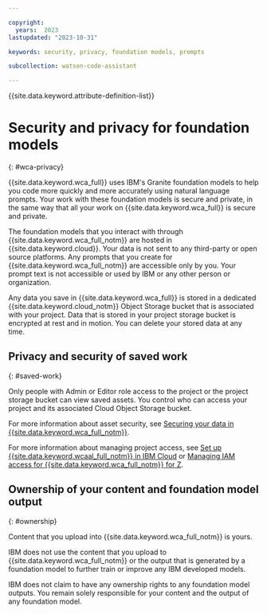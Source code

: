 ```yaml
---

copyright:
  years:  2023
lastupdated: "2023-10-31"

keywords: security, privacy, foundation models, prompts

subcollection: watson-code-assistant

---
```


{{site.data.keyword.attribute-definition-list}}


# Security and privacy for foundation models
{: #wca-privacy}

{{site.data.keyword.wca_full}} uses IBM's Granite foundation models to help you code more quickly and more accurately using natural language prompts. Your work with these foundation models is secure and private, in the same way that all your work on {{site.data.keyword.wca_full}} is secure and private.

The foundation models that you interact with through {{site.data.keyword.wca_full_notm}} are hosted in {{site.data.keyword.cloud}}. Your data is not sent to any third-party or open source platforms.
Any prompts that you create for {{site.data.keyword.wca_full_notm}} are accessible only by you. Your prompt text is not accessible or used by IBM or any other person or organization.

Any data you save in {{site.data.keyword.wca_full}} is stored in a dedicated {{site.data.keyword.cloud_notm}} Object Storage bucket that is associated with your project.
Data that is stored in your project storage bucket is encrypted at rest and in motion. You can delete your stored data at any time.

## Privacy and security of saved work
{: #saved-work}



<!---
How saved work is managed differs based on the asset type that you choose to save:
- **Prompt asset**: The current prompt text, model, and prompt engineering parameters are saved as a prompt asset and stored in the {{site.data.keyword.cloud_notm}} Object Storage bucket that is associated with your project. Prompt assets are retained until they are deleted or changed by you. When autosave is on, if you open a saved prompt and change the text, the text in the saved prompt asset is replaced.
- **Prompt session asset**: A prompt session includes the prompt text, model, and prompt engineering parameters for up to 500 submitted prompts. Prompt session assets are stored in the project storage bucket and are retained for 30 days.
- **Notebook asset**: Your prompt, model, and prompt engineering parameters are formatted as Python code and stored as a notebook asset in the project storage bucket.

--->

Only people with Admin or Editor role access to the project or the project storage bucket can view saved assets. You control who can access your project and its associated Cloud Object Storage bucket.

For more information about asset security, see [Securing your data in {{site.data.keyword.wca_full_notm}}](/docs/watsonx-code-assistant?topic=watsonx-code-assistant-mng-data).

For more information about managing project access, see [Set up {{site.data.keyword.wcaal_full_notm}} in IBM Cloud](/docs-draft/watsonx-code-assistant?topic=watsonx-code-assistant-cloud-setup-a) or [Managing IAM access for {{site.data.keyword.wca_full_notm}} for Z](/docs/watsonx-code-assistant?topic=watsonx-code-assistant-wca-iam).

## Ownership of your content and foundation model output
{: #ownership}

Content that you upload into {{site.data.keyword.wca_full_notm}} is yours.

IBM does not use the content that you upload to {{site.data.keyword.wca_full_notm}} or the output that is generated by a foundation model to further train or improve any IBM developed models.

IBM does not claim to have any ownership rights to any foundation model outputs. You remain solely responsible for your content and the output of any foundation model.

<!-- Generated by WCA for GP-->
